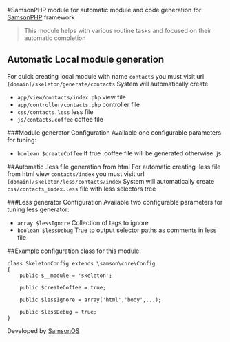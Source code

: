 #SamsonPHP module for automatic module and code generation for [SamsonPHP](http://samsonphp.com) framework

> This module helps with various routine tasks and focused on their automatic completion

## Automatic Local module generation
For quick creating local module with name ```contacts``` you must visit url ```[domain]/skeleton/generate/contacts```
System will automatically create
 * ```app/view/contacts/index.php``` view file
 * ```app/controller/contacts.php``` controller file
 * ```css/contacts.less``` less file
 * ```js/contacts.coffee``` coffee file

###Module generator Configuration
Available one configurable parameters for tuning:
 * ```boolean $createCoffee``` If true .coffee file will be generated otherwise .js

##Automatic .less file generation from html
For automatic creating .less file from html view ```contacts/index``` you must visit url ```[domain]/skeleton/less/contacts/index```
System will automatically create ```css/contacts_index.less``` file with less selectors tree

###Less generator Configuration
Available two configurable parameters for tuning less generator:
 * ```array $lessIgnore``` Collection of tags to ignore
 * ```boolean $lessDebug``` True to output selector paths as comments in less file


##Example configuration class for this module:
```
class SkeletonConfig extends \samson\core\Config
{
    public $__module = 'skeleton';

    public $createCoffee = true;

    public $lessIgnore = array('html','body',...);

    public $lessDebug = true;
}
```


Developed by [SamsonOS](http://samsonos.com/)